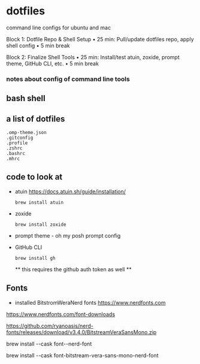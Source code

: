 # dotfiles
command line configs for ubuntu and mac

Block 1: Dotfile Repo & Shell Setup
• 25 min: Pull/update dotfiles repo, apply shell config
• 5 min break

Block 2: Finalize Shell Tools
• 25 min: Install/test atuin, zoxide, prompt theme, GitHub CLI, etc.
• 5 min break



### notes about config of command line tools

## bash shell



## a list of dotfiles
```
.omp-theme.json
.gitconfig
.profile
.zshrc
.bashrc
.mhrc
```

## code to look at

* atuin
    https://docs.atuin.sh/guide/installation/
    ```
    brew install atuin
    ```
* zoxide
    ```
    brew install zoxide
    ```
* prompt theme - oh my posh  prompt config

* GitHub CLI
    ```
    brew install gh
    ```
    ** this requires the github auth token as well **

    
## Fonts
* installed BitstromWeraNerd fonts
https://www.nerdfonts.com

https://www.nerdfonts.com/font-downloads

https://github.com/ryanoasis/nerd-fonts/releases/download/v3.4.0/BitstreamVeraSansMono.zip

brew install --cask font-<FONT NAME>-nerd-font

brew install --cask font-bitstream-vera-sans-mono-nerd-font
